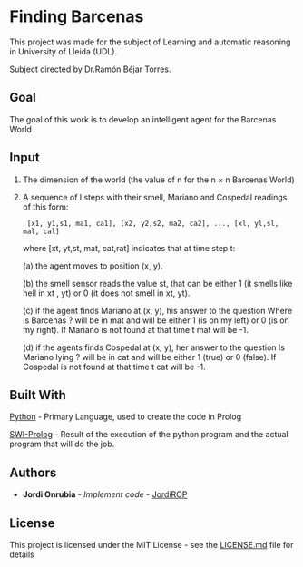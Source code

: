 # Finding Barcenas
This project was made for the subject of Learning and automatic reasoning in University of Lleida (UDL).

Subject directed by Dr.Ramón Béjar Torres.

## Goal
The goal of this work is to develop an intelligent agent for the Barcenas World

## Input
1. The dimension of the world (the value of n for the n × n Barcenas World)
2. A sequence of l steps with their smell, Mariano and Cospedal readings of this form:

        [x1, y1,s1, ma1, ca1], [x2, y2,s2, ma2, ca2], ..., [xl, yl,sl, mal, cal]
        
    where [xt, yt,st, mat, cat,rat] indicates that at time step t:
    
    (a) the agent moves to position (x, y).
    
    (b) the smell sensor reads the value st, that can be either 1 (it smells like hell in xt , yt) or 0 (it does not smell in xt, yt).
    
    (c) if the agent finds Mariano at (x, y), his answer to the question Where is Barcenas ? will be in mat and will be either 1 (is on my left) or 0 (is on my right). If Mariano is not found at that time t mat will be -1.
    
    (d) if the agents finds Cospedal at (x, y), her answer to the question Is Mariano lying ? will be in cat and will be either 1 (true) or 0 (false). If Cospedal is not found at that time t cat will be -1.

## Built With
[Python](https://www.python.org/) - Primary Language, used to create the code in Prolog

[SWI-Prolog](http://www.swi-prolog.org/) - Result of the execution of the python program and the actual program that will do the job.

## Authors

* **Jordi Onrubia** - *Implement code* - [JordiROP](https://github.com/JordiROP)

## License

This project is licensed under the MIT License - see the [LICENSE.md](LICENSE.md) file for details
